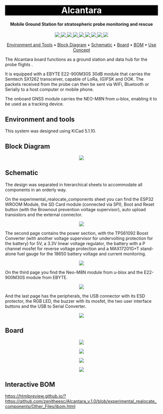 <h1 align="center" style="color:white; background-color:black">Alcantara</h1>
<h4 align="center"> Mobile Ground Station for stratospheric probe monitoring and rescue</h4>

<p align="center">
	<a href="http://zenith.eesc.usp.br/">
    <img src="https://img.shields.io/badge/Zenith-Embarcados-black?style=for-the-badge"/>
    </a>
    <a href="https://eesc.usp.br/">
    <img src="https://img.shields.io/badge/Linked%20to-EESC--USP-black?style=for-the-badge"/>
    </a>
    <a href="https://github.com/zenitheesc/Alcantara_v.1.0/blob/experimental_realocate_components/LICENSE">
    <img src="https://img.shields.io/github/license/zenitheesc/Alcantara_v.1.0?style=for-the-badge"/>
    </a>
    <a href="https://github.com/zenitheesc/Alcantara_v.1.0/issues">
    <img src="https://img.shields.io/github/issues/zenitheesc/Alcantara_v.1.0?style=for-the-badge"/>
    </a>
    <a href="https://github.com/zenitheesc/Alcantara_v.1.0/commits/experimental_realocate_components">
    <img src="https://img.shields.io/github/commit-activity/m/zenitheesc/Alcantara_v.1.0?style=for-the-badge">
    </a>
    <a href="https://github.com/zenitheesc/Alcantara_v.1.0/graphs/contributors">
    <img src="https://img.shields.io/github/contributors/zenitheesc/Alcantara_v.1.0?style=for-the-badge"/>
    </a>
    <a href="https://github.com/zenitheesc/Alcantara_v.1.0/commits/experimental_realocate_components">
    <img src="https://img.shields.io/github/last-commit/zenitheesc/Alcantara_v.1.0?style=for-the-badge"/>
    </a>
    <a href="https://github.com/zenitheesc/Alcantara_v.1.0/issues">
    <img src="https://img.shields.io/github/issues-raw/zenitheesc/Alcantara_v.1.0?style=for-the-badge" />
    </a>
    <a href="https://github.com/zenitheesc/Alcantara_v.1.0/pulls">
    <img src = "https://img.shields.io/github/issues-pr-raw/zenitheesc/Alcantara_v.1.0?style=for-the-badge">
    </a>
</p>

<p align="center">
    <a href="#environment-and-tools">Environment and Tools</a> •
    <a href="#Block-Diagram">Block Diagram</a> •
    <a href="#Schematic">Schematic</a> • 
    <a href="#Board">Board</a> • 
    <a href="#BOM">BOM</a> • 
    <a href="#Use-Concept">Use Concept</a>
</p>


The Alcantara board functions as a ground station and data hub for the probe flights .

It is equipped with a EBYTE E22-900M30S 30dB module that carries the Semtech SX1262 transceiver, capable of LoRa, (G)FSK and OOK. The packets received from the probe can then be sent via WiFi, Bluetooth or Serially to a host computer or mobile phone.

The onboard GNSS module carries the NEO-M8N from u-blox, enabling it to be used as a tracking device.

## Environment and tools

This system was designed using KiCad 5.1.10.

## Block Diagram

<p align = "center">
<img src="https://github.com/zenitheesc/Alcantara_v.1.0/blob/experimental_realocate_components/Other_Files/Images/Diagram.png"/>
</p>


## Schematic

The design was separated in hierarchical sheets to accommodate all components in an orderly way.

On the experimental_realocate_components sheet you can find the ESP32 WROOM Module, the SD Card module (connected via SPI), Boot and Reset button (with the Brownout prevention voltage supervisor), auto upload transistors and the external connector.

<p align = "center">
<img src="https://github.com/zenitheesc/Alcantara_v.1.0/blob/experimental_realocate_components/Other_Files/Images/Schematic_Page_1.png"/>
</p>


The second page contains the power section, with the TPS61092 Boost Converter (with another voltage supervisor for undervolting protection for the battery) for 5V, a 3.3V linear voltage regulator, the battery with a P channel mosfet for reverse voltage protection and a MAX17201G+T stand-alone fuel gauge for the 18650 battery voltage and current monitoring.

<p align = "center">
<img src="https://github.com/zenitheesc/Alcantara_v.1.0/blob/experimental_realocate_components/Other_Files/Images/Schematic_Page_2.png"/>
</p>

On the third page you find the Neo-M8N module from u-blox and the E22-900M30S module from EBYTE.

<p align = "center">
<img src="https://github.com/zenitheesc/Alcantara_v.1.0/blob/experimental_realocate_components/Other_Files/Images/Schematic_Page_3.png"/>
</p>

And the last page has the peripherals, the USB connector with its ESD protector, the RGB LED, the buzzer with its mosfet, the two user interface buttons and the USB to Serial Converter.

<p align = "center">
<img src="https://github.com/zenitheesc/Alcantara_v.1.0/blob/experimental_realocate_components/Other_Files/Images/Schematic_Page_4.png"/>
</p>


## Board

<p align = "center">
<img src="https://github.com/zenitheesc/Alcantara_v.1.0/blob/experimental_realocate_components/Other_Files/Images/Top.png"/>
</p>

<p align = "center">
<img src="https://github.com/zenitheesc/Alcantara_v.1.0/blob/experimental_realocate_components/Other_Files/Images/Bottom.png"/>
</p>

<p align = "center">
<img src="https://github.com/zenitheesc/Alcantara_v.1.0/blob/experimental_realocate_components/Other_Files/Images/Perspective1.png"/>
</p>

<p align = "center">
<img src="https://github.com/zenitheesc/Alcantara_v.1.0/blob/experimental_realocate_components/Other_Files/Images/Perspective2.png"/>
</p>


## Interactive BOM

https://htmlpreview.github.io/?https://github.com/zenitheesc/Alcantara_v.1.0/blob/experimental_realocate_components/Other_Files/ibom.html

<!--
## Use concept

<p align = "center">
<img src="https://github.com/zenitheesc/Alcantara_v.1.0/blob/experimental_realocate_components/Other_Files/Images/PhoneConcept.png"/>
</p>

<p align = "center">
<img src="https://github.com/zenitheesc/Alcantara_v.1.0/blob/experimental_realocate_components/Other_Files/Images/BoxConcept.png"/>
</p>


---

<p align="center">
    <a href="http://zenith.eesc.usp.br">
    <img src="https://img.shields.io/badge/Check%20out-Zenith's Oficial Website-black?style=for-the-badge" />
    </a> 
    <a href="https://www.facebook.com/zenitheesc">
    <img src="https://img.shields.io/badge/Like%20us%20on-facebook-blue?style=for-the-badge"/>
    </a> 
    <a href="https://www.instagram.com/zenith_eesc/">
    <img src="https://img.shields.io/badge/Follow%20us%20on-Instagram-red?style=for-the-badge"/>
    </a>

</p>
<p align = "center">
<a href="zenith.eesc@gmail.com">zenith.eesc@gmail.com</a>
</p>
-->